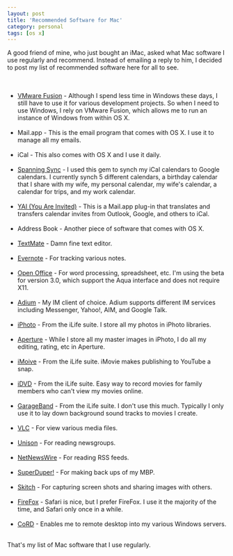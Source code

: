 ```yaml
---
layout: post
title: 'Recommended Software for Mac'
category: personal
tags: [os x]
---
```


A good friend of mine, who just bought an iMac, asked what Mac software I use regularly and recommend. Instead of emailing a reply to him, I decided to post my list of recommended software here for all to see.<br /><br /><ul><br /><li><a href="http://vmware.com/products/fusion/">VMware Fusion</a> - Although I spend less time in Windows these days, I still have to use it for various development projects. So when I need to use Windows, I rely on VMware Fusion, which allows me to run an instance of Windows from within OS X.</li><br /><li>Mail.app - This is the email program that comes with OS X.  I use it to manage all my emails.</li><br /><li>iCal - This also comes with OS X and I use it daily.</li><br /><li><a href="http://www.spanningsync.com/">Spanning Sync</a> - I used this gem to synch my iCal calendars to Google calendars.  I currently synch 5 different calendars, a birthday calendar that I share with my wife, my personal calendar, my wife's calendar, a calendar for trips, and my work calendar.</li><br /><li><a href="http://www.nhoj.co.uk/youreinvited/">YAI (You Are Invited)</a> - This is a Mail.app plug-in that translates and transfers calendar invites from Outlook, Google, and others to iCal.</li><br /><li>Address Book - Another piece of software that comes with OS X.</li><br /><li><a href="http://macromates.com/">TextMate</a> - Damn fine text editor.</li><br /><li><a href="http://www.evernote.com/">Evernote</a> - For tracking various notes.</li><br /><li><a href="http://www.openoffice.org/">Open Office</a> - For word processing, spreadsheet, etc.  I'm using the beta for version 3.0, which support the Aqua interface and does not require X11.</li><br /><li><a href="http://www.adiumx.com/">Adium</a> - My IM client of choice. Adium supports different IM services including Messenger, Yahoo!, AIM, and Google Talk.</li><br /><li><a href="http://www.apple.com/ilife/iphoto/">iPhoto</a> - From the iLife suite. I store all my photos in iPhoto libraries.</li><br /><li><a href="http://www.apple.com/aperture/">Aperture</a> - While I store all my master images in iPhoto, I do all my editing, rating, etc in Aperture.</li><br /><li><a href="http://www.apple.com/ilife/imovie/">iMoive</a> - From the iLife suite. iMovie makes publishing to YouTube a snap.</li><br /><li><a href="http://www.apple.com/ilife/idvd/">iDVD</a> - From the iLife suite. Easy way to record movies for family members who can't view my movies online.</li><br /><li><a href="http://www.apple.com/ilife/garageband/">GarageBand</a> - From the iLife suite. I don't use this much.  Typically I only use it to lay down background sound tracks to movies I create.</li><br /><li><a href="http://www.videolan.org/vlc/">VLC</a> - For view various media files.</li><br /><li><a href="http://www.panic.com/unison/">Unison</a> - For reading newsgroups.</li><br /><li><a href="http://www.newsgator.com/INDIVIDUALS/NETNEWSWIRE/">NetNewsWire</a> - For reading RSS feeds.</li><br /><li><a href="http://www.shirt-pocket.com/SuperDuper/">SuperDuper!</a> - For making back ups of my MBP.</li><br /><li><a href="http://skitch.com/">Skitch</a> - For capturing screen shots and sharing images with others.</li><br /><li><a href="http://www.mozilla.com/">FireFox</a> - Safari is nice, but I prefer FireFox.  I use it the majority of the time, and Safari only once in a while.</li><br /><li><a href="http://cord.sourceforge.net/">CoRD</a> - Enables me to remote desktop into my various Windows servers.</li><br /></ul>That's my list of Mac software that I use regularly.
